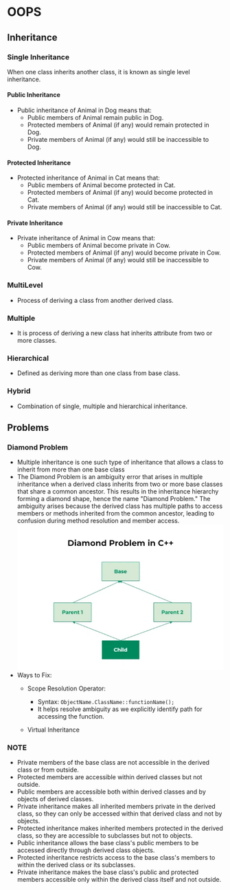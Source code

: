 # OOPS

## Inheritance

### Single Inheritance

When one class inherits another class, it is known as single level inheritance.

#### Public Inheritance

- Public inheritance of Animal in Dog means that:
  - Public members of Animal remain public in Dog.
  - Protected members of Animal (if any) would remain protected in Dog.
  - Private members of Animal (if any) would still be inaccessible to Dog.

#### Protected Inheritance

- Protected inheritance of Animal in Cat means that:
  - Public members of Animal become protected in Cat.
  - Protected members of Animal (if any) would become protected in Cat.
  - Private members of Animal (if any) would still be inaccessible to Cat.

#### Private Inheritance

- Private inheritance of Animal in Cow means that:
  - Public members of Animal become private in Cow.
  - Protected members of Animal (if any) would become private in Cow.
  - Private members of Animal (if any) would still be inaccessible to Cow.

### MultiLevel

- Process of deriving a class from another derived class.

### Multiple

- It is process of deriving a new class hat inherits attribute from two or more classes.

### Hierarchical

- Defined as deriving more than one class from base class.

### Hybrid

- Combination of single, multiple and hierarchical inheritance.

## Problems

### Diamond Problem

- Multiple inheritance is one such type of inheritance that allows a class to inherit from more than one base class
- The Diamond Problem is an ambiguity error that arises in multiple inheritance when a derived class inherits from two or more base classes that share a common ancestor. This results in the inheritance hierarchy forming a diamond shape, hence the name "Diamond Problem." The ambiguity arises because the derived class has multiple paths to access members or methods inherited from the common ancestor, leading to confusion during method resolution and member access.
  ![Diamond Problem](image.png)
- Ways to Fix:
  - Scope Resolution Operator:
    - Syntax: ```ObjectName.ClassName::functionName();```
    - It helps resolve ambiguity as we explicitly identify path for accessing the function.
  
  - Virtual Inheritance

### NOTE

- Private members of the base class are not accessible in the derived class or from outside.
- Protected members are accessible within derived classes but not outside.
- Public members are accessible both within derived classes and by objects of derived classes.
- Private inheritance makes all inherited members private in the derived class, so they can only be accessed within that derived class and not by objects.
- Protected inheritance makes inherited members protected in the derived class, so they are accessible to subclasses but not to objects.
- Public inheritance allows the base class's public members to be accessed directly through derived class objects.
- Protected inheritance restricts access to the base class's members to within the derived class or its subclasses.
- Private inheritance makes the base class's public and protected members accessible only within the derived class itself and not outside.
